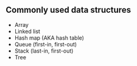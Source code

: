## Commonly used data structures
- Array
- Linked list
- Hash map (AKA hash table)
- Queue (first-in, first-out)
- Stack (last-in, first-out)
- Tree
